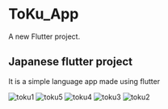 # ToKu_App

A new Flutter project.

## Japanese  flutter project
It is a simple language app made using flutter 

![toku1](https://github.com/DaliaAbdelraouf/Toku_App/assets/65053223/350ada9a-2e1d-43e5-9b91-d0b87e0dae61)
![toku5](https://github.com/DaliaAbdelraouf/Toku_App/assets/65053223/566ed482-c659-4287-b6a5-c3c4bb757c8b)
![toku4](https://github.com/DaliaAbdelraouf/Toku_App/assets/65053223/2a32002a-0200-4e6b-8b0e-6a5a88774cfe)
![toku3](https://github.com/DaliaAbdelraouf/Toku_App/assets/65053223/f36c5cf7-154f-4c30-a8c5-bb05001d792a)
![toku2](https://github.com/DaliaAbdelraouf/Toku_App/assets/65053223/d283e425-5a10-4ece-843c-0ddd175feee1)
